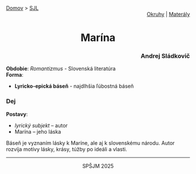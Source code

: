 <div align="center">
    <div align="left">
        <a href="/README.md">Domov</a>
        >
        <a href="../SLOVENCINA.md">SJL</a>
    </div>
    <div align="right">
        <a href="../ustne-okruhy.org.md">Okruhy</a>
        |
        <a href="https://drive.google.com/drive/u/1/folders/1hWhZNvgWC-8cb7jK5zRorX9WfCzyq_WF">Materály</a>
    </div>
<h1>Marína</h1>
    <div align="right">
        <h3>Andrej Sládkovič</h3>
    </div>
</div>

__Obdobie__: _Romantizmus_ - Slovenská literatúra  
__Forma__:  
- **Lyricko-epická báseň** - najdlhšia ľúbostná báseň

### Dej
__Postavy__:  
- *lyrický subjekt* – autor  
- Marína – jeho láska

Báseň je vyznaním lásky k Maríne, ale aj k slovenskému národu. Autor rozvíja motívy lásky, krásy, túžby po ideáli a vlasti.

---
<div align="center">
    <p>SPŠJM 2025</p>
</div>